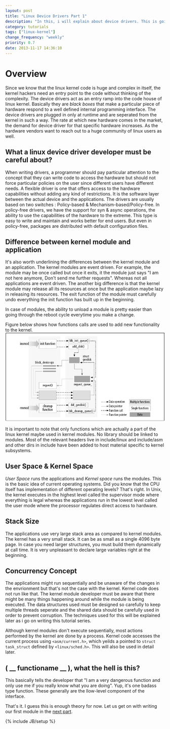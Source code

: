 ```yaml
---
layout: post
title: "Linux Device Drivers Part 1"
description: "In this, i will explain about device drivers. This is going to be a long series in itself. It will also have some programming examples."
category: tutorials
tags: ["linux-kernel"]
change_frequency: "weekly"
priority: 0.7
date: 2013-11-17 14:36:10
---
```


# Overview
Since we know that the linux kernel code is huge and complex in itself, the kernel hackers need an entry point to the code without thinking of the complexity. The device drivers act as an entry ramp into the code house of linux kernel. Basically they are *black boxes* that make a particular piece of hardware respond to a well defined internal programming interface. The device drivers are plugged in only at runtime and are seperated from the kernel in such a way. The rate at which new hardware comes in the market, the demand for device driver for that specific hardware increases. As the hardware vendors want to reach out to a huge community of linux users as well.					

## What a linux device driver developer must be careful about?
When writing drivers, a programmer should pay particular attention to the concept that they can write code to access the hardware but should not force particular policies on the user since different users have different needs. A flexible driver is one that offers access to the hardware capabilities without adding any kind of restrictions.		It is the software layer between the actual device and the applications. The drivers are usually based on two switches : Policy-based & Mechanism-based/Policy-free.
In policy-free drivers, we have the support for syn & async operations, the ability to use the capabilities of the hardware to the extreme. This type is easy to write and maintain and works better for end users. But even in policy-free, packages are distributed with default configuration files.				

## Difference between kernel module and application

It's also worth underlining the differences between the kernel module and an application. The kernel modules are event driven. For example, the module may be once called but once it exits, it the module just says "I am not here anymore, Don't send me further requests". Whereas not all applications are event driven. The another big difference is that the kernel module may release all its resources at once but the application maybe lazy in releasing its resources. The exit function of the module must carefully undo everything the init function has built up in the beginning.

In case of modules, the ability to unload a module is pretty easier than going through the reboot cycle everytime you make a change.

Figure below shows how functions calls are used to add new functionality to the kernel.
![enter image description here][1]

It is important to note that only functions which are actually a part of the linux kernel maybe used in kernel modules. No library should be linked to modules. Most of the relevant headers live in include/linux and include/asm and other dirs in include have been added to host material specific to kernel subsystems.

## User Space & Kernel Space

*User Space* runs the applications and *Kernel space* runs the modules. This is the basic idea of current operating systems. Did you know that the CPU itself has implementation of different operating levels? That's right. In Unix, the kernel executes in the highest level called the supervisor mode where everything is legal whereas the applications run in the lowest level called the user mode where the processor regulates direct access to hardware.


## Stack Size

The applications use very large stack area as compared to kernel modules. The kernel has a very small stack. It can be as small as a single 4096 byte page. In case you need larger structures, you must build them dynamically at call time. It is very unpleasant to declare large variables right at the beginning.  


## Concurrency Concept

The applications might run sequentially and be unaware of the changes in the envrionment but that's not the case with the kernel. Kernel code does not run like that. The kernel module developer must be aware that there might be many things happening around while the module is being executed. The data structures used must be designed so carefully to keep multiple threads seperate and the shared data should be carefully used in order to prevent corruption. The techniques used for this will be explained later as i go on writing this tutorial series.

Although kernel modules don't execute sequentially, most actions performed by the kernel are done by a process. Kernel code accesses the current process using `<asm/current.h>`, which yeilds a pointed to `struct task_struct` defined by `<linux/sched.h>`. This will also be used in detail later.

## ( __ functioname __ ), what the hell is this?

This basically tells the developer that "I am a very dangerous function and only use me if you really know what you are doing". Yup, it's one badass type function. These generally are the llow-level component of the interface.

That's it. I guess this is enough theory for now. Let us get on with writing our first module in the [next part](/tutorials/linux-device-drivers-part-2--writing-your-first-kernel-module/11/17/2013).

{% include JB/setup %}


  [1]: /assets/imags/tuts/linuxkernel/link_module_to_kernel.jpeg "Linking module to kernel"

